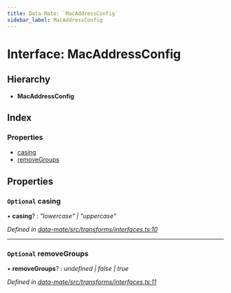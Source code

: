 ```yaml
---
title: Data-Mate: `MacAddressConfig`
sidebar_label: MacAddressConfig
---
```


# Interface: MacAddressConfig

## Hierarchy

* **MacAddressConfig**

## Index

### Properties

* [casing](macaddressconfig.md#optional-casing)
* [removeGroups](macaddressconfig.md#optional-removegroups)

## Properties

### `Optional` casing

• **casing**? : *"lowercase" | "uppercase"*

*Defined in [data-mate/src/transforms/interfaces.ts:10](https://github.com/terascope/teraslice/blob/b843209f9/packages/data-mate/src/transforms/interfaces.ts#L10)*

___

### `Optional` removeGroups

• **removeGroups**? : *undefined | false | true*

*Defined in [data-mate/src/transforms/interfaces.ts:11](https://github.com/terascope/teraslice/blob/b843209f9/packages/data-mate/src/transforms/interfaces.ts#L11)*

